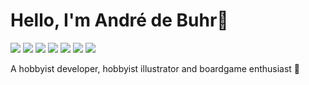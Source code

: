 # Hello, I'm André de Buhr👋
![](https://img.shields.io/badge/Code-Python-informational?style=flat-square&logo=python&logoColor=white&color=AFC9A2)
![](https://img.shields.io/badge/Code-Javascript-informational?style=flat-square&logo=javascript&logoColor=white&color=AFC9A2)
![](https://img.shields.io/badge/Code-c%23-informational?style=flat-square&logo=c-sharp&logoColor=white&color=AFC9A2)
![](https://img.shields.io/badge/Tools-VsCode-informational?style=flat-square&logo=visualstudiocode&logoColor=white&color=AFC9A2)
![](https://img.shields.io/badge/Tools-Unity-informational?style=flat-square&logo=unity&logoColor=white&color=AFC9A2)
![](https://img.shields.io/badge/Tools-Blender-informational?style=flat-square&logo=blender&logoColor=white&color=AFC9A2)
![](https://img.shields.io/badge/Tools-Git-informational?style=flat-square&logo=git&logoColor=white&color=AFC9A2)

A hobbyist developer, hobbyist illustrator and boardgame enthusiast 🎲





<!--
**AndredeBuhr/AndredeBuhr** is a ✨ _special_ ✨ repository because its `README.md` (this file) appears on your GitHub profile.

Here are some ideas to get you started:

- 🔭 I’m currently working on ...
- 🌱 I’m currently learning ...
- 👯 I’m looking to collaborate on ...
- 🤔 I’m looking for help with ...
- 💬 Ask me about ...
- 📫 How to reach me: ...
- 😄 Pronouns: ...
- ⚡ Fun fact: ...
-->
